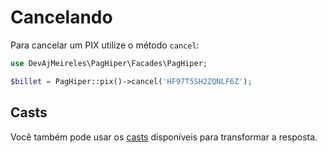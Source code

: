 # Cancelando

Para cancelar um PIX utilize o método `cancel`:

```php
use DevAjMeireles\PagHiper\Facades\PagHiper;

$billet = PagHiper::pix()->cancel('HF97T5SH2ZQNLF6Z');
```

## Casts

Você também pode usar os [casts](../Utilidades/casts.md) disponíveis para transformar a resposta.
